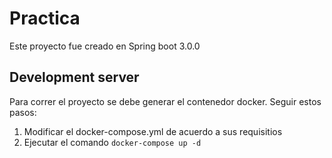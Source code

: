 # Practica

Este proyecto fue creado en Spring boot 3.0.0

## Development server

Para correr el proyecto se debe generar el contenedor docker.
Seguir estos pasos:

1. Modificar el docker-compose.yml de acuerdo a sus requisitios
2. Ejecutar el comando `docker-compose up -d`